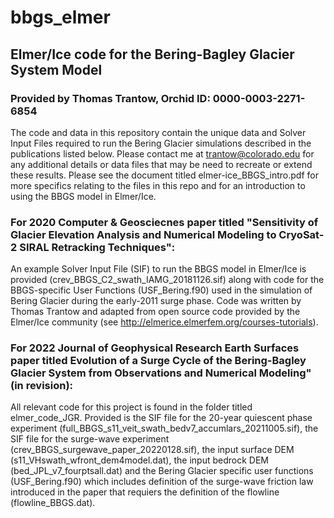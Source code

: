 # bbgs_elmer
## Elmer/Ice code for the Bering-Bagley Glacier System Model
### Provided by Thomas Trantow, Orchid ID: 0000-0003-2271-6854

The code and data in this repository contain the unique data and Solver Input Files required to run the Bering Glacier simulations described in the publications listed below. Please contact me at trantow@colorado.edu for any additional details or data files that may be need to recreate or extend these results. Please see the document titled elmer-ice_BBGS_intro.pdf for more specifics relating to the files in this repo and for an introduction to using the BBGS model in Elmer/Ice.

### For 2020 Computer & Geosciecnes paper titled "Sensitivity of Glacier Elevation Analysis and Numerical Modeling to CryoSat-2 SIRAL Retracking Techniques":
An example Solver Input File (SIF) to run the BBGS model in Elmer/Ice is provided (crev\_BBGS\_C2\_swath\_IAMG\_20181126.sif) along with code for the BBGS-specific User Functions (USF\_Bering.f90) used in the simulation of Bering Glacier during the early-2011 surge phase. Code was written by Thomas Trantow and adapted from open source code provided by the Elmer/Ice community (see http://elmerice.elmerfem.org/courses-tutorials). 

### For 2022 Journal of Geophysical Research Earth Surfaces paper titled Evolution of a Surge Cycle of the Bering-Bagley Glacier System from Observations and Numerical Modeling" (in revision):
All relevant code for this project is found in the folder titled elmer_code_JGR. Provided is the SIF file for the 20-year quiescent phase experiment (full_BBGS_s11_veit_swath_bedv7_accumlars_20211005.sif), the SIF file for the surge-wave experiment (crev_BBGS_surgewave_paper_20220128.sif), the input surface DEM (s11_VHswath_wfront_dem4model.dat), the input bedrock DEM (bed_JPL_v7_fourptsall.dat) and the Bering Glacier specific user functions (USF_Bering.f90) which includes definition of the surge-wave friction law introduced in the paper that requiers the definition of the flowline (flowline_BBGS.dat).
